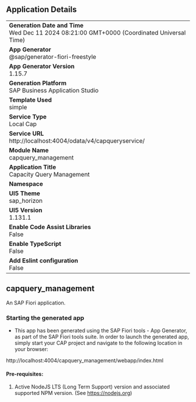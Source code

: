 ## Application Details
|               |
| ------------- |
|**Generation Date and Time**<br>Wed Dec 11 2024 08:21:00 GMT+0000 (Coordinated Universal Time)|
|**App Generator**<br>@sap/generator-fiori-freestyle|
|**App Generator Version**<br>1.15.7|
|**Generation Platform**<br>SAP Business Application Studio|
|**Template Used**<br>simple|
|**Service Type**<br>Local Cap|
|**Service URL**<br>http://localhost:4004/odata/v4/capqueryservice/|
|**Module Name**<br>capquery_management|
|**Application Title**<br>Capacity Query Management|
|**Namespace**<br>|
|**UI5 Theme**<br>sap_horizon|
|**UI5 Version**<br>1.131.1|
|**Enable Code Assist Libraries**<br>False|
|**Enable TypeScript**<br>False|
|**Add Eslint configuration**<br>False|

## capquery_management

An SAP Fiori application.

### Starting the generated app

-   This app has been generated using the SAP Fiori tools - App Generator, as part of the SAP Fiori tools suite.  In order to launch the generated app, simply start your CAP project and navigate to the following location in your browser:

http://localhost:4004/capquery_management/webapp/index.html

#### Pre-requisites:

1. Active NodeJS LTS (Long Term Support) version and associated supported NPM version.  (See https://nodejs.org)



